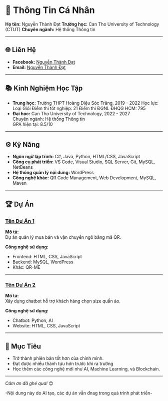# 💼 Thông Tin Cá Nhân

**Họ tên:** Nguyễn Thành Đạt
**Trường học:** Can Tho University of Technology (CTUT)
**Chuyên ngành:** Hệ thống Thông tin

---

## 🌐 Liên Hệ
- **Facebook:** [Nguyễn Thành Đạt](https://www.facebook.com/dat.n.st.2004)
- **Email:** [Nguyễn Thành Đạt](ntdathttt2211003@student.ctuet.edu.vn)

---

## 📚 Kinh Nghiệm Học Tập
- **Trung học:** Trường THPT Hoàng Diệu Sóc Trăng, 2019 - 2022
  Học lực: Loại Giỏi
  Điểm thi tốt nghiệp: 21
  Điểm thi ĐGNL ĐHQG HCM: 795
- **Đại học:** Can Tho University of Technology, 2022 - 2027  
  Chuyên ngành: Hệ thống Thông tin  
  GPA hiện tại: 8.5/10

---

## ⚙️ Kỹ Năng
- **Ngôn ngữ lập trình:** C#, Java, Python, HTML/CSS, JavaScript
- **Công cụ phát triển:** VS Code, Visual Studio, SQL Server, Git, MySQL, NetBeans
- **Hệ thống quản lý nội dung:** WordPress
- **Công nghệ khác:** QR Code Management, Web Development, MySQL, Maven

---

## 🏆 Dự Án
### [Tên Dự Án 1](https://github.com/username/project1)
**Mô tả:**  
Dự án quản lý mua bán và vận chuyển ngô bằng mã QR.

**Công nghệ sử dụng:**  
- Frontend: HTML, CSS, JavaScript
- Backend: MySQL, WordPress
- Khác: QR-ME

---

### [Tên Dự Án 2](https://github.com/username/project2)
**Mô tả:**  
Xây dựng chatbot hỗ trợ khách hàng chọn size quần áo.

**Công nghệ sử dụng:**  
- Chatbot: Python, AI
- Website: HTML, CSS, JavaScript

---

## 🎯 Mục Tiêu
- Trở thành phiên bản tốt hơn của chính mình.
- Đạt được nhiều thành tựu hơn trước khi ra trường
- Học thêm các công nghệ mới như AI, Machine Learning, và Blockchain.

---

*Cảm ơn đã ghé qua!* 😊

-Nội dung này do AI tạo, các dự án vẫn đnag trong quá trình phát triển-

